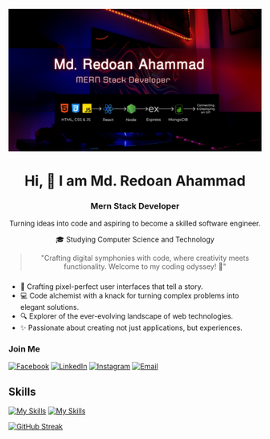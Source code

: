 
![alt text](https://raw.githubusercontent.com/rayhan360/rayhan360/main/images/cover.png)

<div align="center">

# Hi, 👋 I am Md. Redoan Ahammad

### Mern Stack Developer

Turning ideas into code and aspiring to become a skilled software engineer.

🎓 Studying Computer Science and Technology

> "Crafting digital symphonies with code, where creativity meets functionality. Welcome to my coding odyssey! 🚀"

</div>

### 

- 🎨 Crafting pixel-perfect user interfaces that tell a story.
- 💻 Code alchemist with a knack for turning complex problems into elegant solutions.
- 🔍 Explorer of the ever-evolving landscape of web technologies.
- ✨ Passionate about creating not just applications, but experiences.

### Join Me

[![Facebook](https://img.shields.io/badge/Facebook-1877f2?style=for-the-badge&logo=facebook&logoColor=white)](https://www.facebook.com/ra.rayhan60/)
[![LinkedIn](https://img.shields.io/badge/LinkedIn-0077b5?style=for-the-badge&logo=linkedin&logoColor=white)](https://www.linkedin.com/in/md-redoan-ahammad-754b1b2a3/)
[![Instagram](https://img.shields.io/badge/Instagram-e4405f?style=for-the-badge&logo=instagram&logoColor=white)](https://www.instagram.com/redoan360/)
[![Email](https://img.shields.io/badge/Email-D14836?style=for-the-badge&logo=gmail&logoColor=white)](mailto:redoanahammad60@gmail.com)

## Skills
[![My Skills](https://skillicons.dev/icons?i=js,html,css,react,firebase,nodejs,expressjs,mongodb,tailwind)](https://skillicons.dev)
[![My Skills](https://skillicons.dev/icons?i=figma,vscode,git,github,netlify,vercel,replit)](https://skillicons.dev)

[![GitHub Streak](https://github-readme-streak-stats.herokuapp.com?user=rayhan360&theme=blue-navy)](https://git.io/streak-stats)


